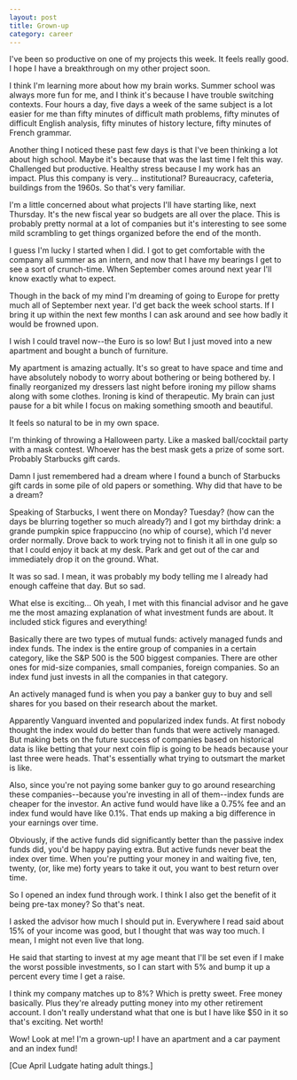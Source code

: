 ```yaml
---
layout: post
title: Grown-up
category: career
---
```


I've been so productive on one of my projects this week. It feels really good. I hope I have a breakthrough on my other project soon.

I think I'm learning more about how my brain works. Summer school was always more fun for me, and I think it's because I have trouble switching contexts. Four hours a day, five days a week of the same subject is a lot easier for me than fifty minutes of difficult math problems, fifty minutes of difficult English analysis, fifty minutes of history lecture, fifty minutes of French grammar.

Another thing I noticed these past few days is that I've been thinking a lot about high school. Maybe it's because that was the last time I felt this way. Challenged but productive. Healthy stress because I my work has an impact. Plus this company is very... institutional? Bureaucracy, cafeteria, buildings from the 1960s. So that's very familiar.

I'm a little concerned about what projects I'll have starting like, next Thursday. It's the new fiscal year so budgets are all over the place. This is probably pretty normal at a lot of companies but it's interesting to see some mild scrambling to get things organized before the end of the month.

I guess I'm lucky I started when I did. I got to get comfortable with the company all summer as an intern, and now that I have my bearings I get to see a sort of crunch-time. When September comes around next year I'll know exactly what to expect.

Though in the back of my mind I'm dreaming of going to Europe for pretty much all of September next year. I'd get back the week school starts. If I bring it up within the next few months I can ask around and see how badly it would be frowned upon.

I wish I could travel now--the Euro is so low! But I just moved into a new apartment and bought a bunch of furniture.

My apartment is amazing actually. It's so great to have space and time and have absolutely nobody to worry about bothering or being bothered by. I finally reorganized my dressers last night before ironing my pillow shams along with some clothes. Ironing is kind of therapeutic. My brain can just pause for a bit while I focus on making something smooth and beautiful.

It feels so natural to be in my own space.

I'm thinking of throwing a Halloween party. Like a masked ball/cocktail party with a mask contest. Whoever has the best mask gets a prize of some sort. Probably Starbucks gift cards.
  
Damn I just remembered had a dream where I found a bunch of Starbucks gift cards in some pile of old papers or something. Why did that have to be a dream?

Speaking of Starbucks, I went there on Monday? Tuesday? (how can the days be blurring together so much already?) and I got my birthday drink: a grande pumpkin spice frappuccino (no whip of course), which I'd never order normally. Drove back to work trying not to finish it all in one gulp so that I could enjoy it back at my desk. Park and get out of the car and immediately drop it on the ground. What.
  
It was so sad. I mean, it was probably my body telling me I already had enough caffeine that day. But so sad.

What else is exciting... Oh yeah, I met with this financial advisor and he gave me the most amazing explanation of what investment funds are about. It included stick figures and everything!

Basically there are two types of mutual funds: actively managed funds and index funds. The index is the entire group of companies in a certain category, like the S&P 500 is the 500 biggest companies. There are other ones for mid-size companies, small companies, foreign companies. So an index fund just invests in all the companies in that category.

An actively managed fund is when you pay a banker guy to buy and sell shares for you based on their research about the market.

Apparently Vanguard invented and popularized index funds. At first nobody thought the index would do better than funds that were actively managed. But making bets on the future success of companies based on historical data is like betting that your next coin flip is going to be heads because your last three were heads. That's essentially what trying to outsmart the market is like.

Also, since you're not paying some banker guy to go around researching these companies--because you're investing in all of them--index funds are cheaper for the investor. An active fund would have like a 0.75% fee and an index fund would have like 0.1%. That ends up making a big difference in your earnings over time.

Obviously, if the active funds did significantly better than the passive index funds did, you'd be happy paying extra. But active funds never beat the index over time. When you're putting your money in and waiting five, ten, twenty, (or, like me) forty years to take it out, you want to best return over time.

So I opened an index fund through work. I think I also get the benefit of it being pre-tax money? So that's neat.

I asked the advisor how much I should put in. Everywhere I read said about 15% of your income was good, but I thought that was way too much. I mean, I might not even live that long. 

He said that starting to invest at my age meant that I'll be set even if I make the worst possible investments, so I can start with 5% and bump it up a percent every time I get a raise.  

I think my company matches up to 8%? Which is pretty sweet. Free money basically. Plus they're already putting money into my other retirement account. I don't really understand what that one is but I have like $50 in it so that's exciting. Net worth!

Wow! Look at me! I'm a grown-up! I have an apartment and a car payment and an index fund!

[Cue April Ludgate hating adult things.]